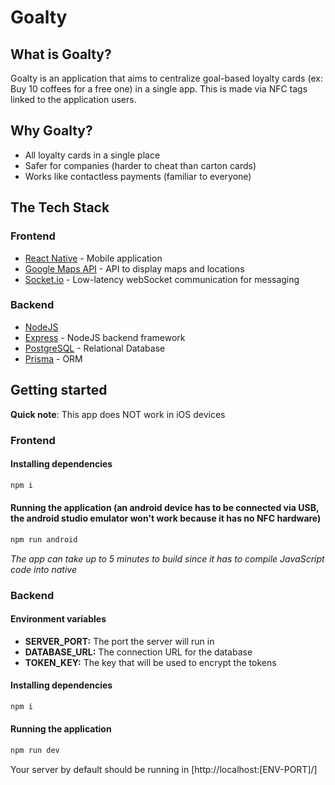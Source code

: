 # Goalty
## What is Goalty?
Goalty is an application that aims to centralize goal-based loyalty cards (ex: Buy 10 coffees for a free one) in a single app. This is made via NFC tags linked to the application users.
## Why Goalty?
- All loyalty cards in a single place
- Safer for companies (harder to cheat than carton cards)
- Works like contactless payments (familiar to everyone)
## The Tech Stack
### Frontend
- [React Native](https://reactnative.dev) - Mobile application
- [Google Maps API](https://developers.google.com/maps) - API to display maps and locations
- [Socket.io](https://socket.io/) - Low-latency webSocket communication for messaging
### Backend
- [NodeJS](https://nodejs.org/)
- [Express](https://expressjs.com/) - NodeJS backend framework
- [PostgreSQL](https://www.postgresql.org/) - Relational Database
- [Prisma](https://www.prisma.io/) - ORM
## Getting started
**Quick note**: This app does NOT work in iOS devices
### Frontend
#### Installing dependencies
```bash
npm i
```
#### Running the application (an android device has to be connected via USB, the android studio emulator won't work because it has no NFC hardware)
```bash
npm run android
```
*The app can take up to 5 minutes to build since it has to compile JavaScript code into native*
### Backend
#### Environment variables
- **SERVER_PORT:** The port the server will run in
- **DATABASE_URL:** The connection URL for the database
- **TOKEN_KEY:** The key that will be used to encrypt the tokens
#### Installing dependencies
```bash
npm i
```
#### Running the application
```bash
npm run dev
```
Your server by default should be running in [http://localhost:[ENV-PORT]/]

